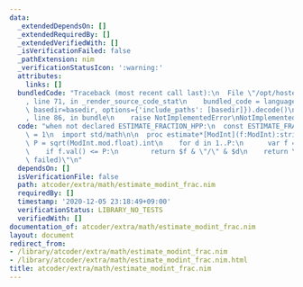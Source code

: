 ```yaml
---
data:
  _extendedDependsOn: []
  _extendedRequiredBy: []
  _extendedVerifiedWith: []
  _isVerificationFailed: false
  _pathExtension: nim
  _verificationStatusIcon: ':warning:'
  attributes:
    links: []
  bundledCode: "Traceback (most recent call last):\n  File \"/opt/hostedtoolcache/Python/3.10.2/x64/lib/python3.10/site-packages/onlinejudge_verify/documentation/build.py\"\
    , line 71, in _render_source_code_stat\n    bundled_code = language.bundle(stat.path,\
    \ basedir=basedir, options={'include_paths': [basedir]}).decode()\n  File \"/opt/hostedtoolcache/Python/3.10.2/x64/lib/python3.10/site-packages/onlinejudge_verify/languages/nim.py\"\
    , line 86, in bundle\n    raise NotImplementedError\nNotImplementedError\n"
  code: "when not declared ESTIMATE_FRACTION_HPP:\n  const ESTIMATE_FRACTION_HPP*\
    \ = 1\n  import std/math\n\n  proc estimate*[ModInt](f:ModInt):string =\n    var\
    \ P = sqrt(ModInt.mod.float).int\n    for d in 1..P:\n      var f = f * d\n  \
    \    if f.val() <= P:\n        return $f & \"/\" & $d\n    return \"(estimation\
    \ failed)\"\n"
  dependsOn: []
  isVerificationFile: false
  path: atcoder/extra/math/estimate_modint_frac.nim
  requiredBy: []
  timestamp: '2020-12-05 23:18:49+09:00'
  verificationStatus: LIBRARY_NO_TESTS
  verifiedWith: []
documentation_of: atcoder/extra/math/estimate_modint_frac.nim
layout: document
redirect_from:
- /library/atcoder/extra/math/estimate_modint_frac.nim
- /library/atcoder/extra/math/estimate_modint_frac.nim.html
title: atcoder/extra/math/estimate_modint_frac.nim
---
```

